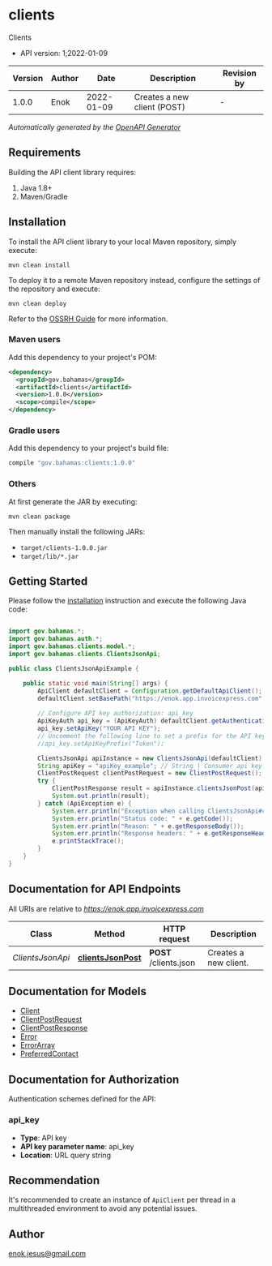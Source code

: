 # clients

Clients

- API version: 1;2022-01-09

<table><thead><tr><th>Version</th><th>Author</th><th>Date</th><th>Description</th><th>Revision by</th></tr></thead><tbody><tr><td>1.0.0</td><td>Enok</td><td>2022-01-09</td><td>Creates a new client (POST)</td><td> - </td></tr></tbody></table>


*Automatically generated by the [OpenAPI Generator](https://openapi-generator.tech)*

## Requirements

Building the API client library requires:

1. Java 1.8+
2. Maven/Gradle

## Installation

To install the API client library to your local Maven repository, simply execute:

```shell
mvn clean install
```

To deploy it to a remote Maven repository instead, configure the settings of the repository and execute:

```shell
mvn clean deploy
```

Refer to the [OSSRH Guide](http://central.sonatype.org/pages/ossrh-guide.html) for more information.

### Maven users

Add this dependency to your project's POM:

```xml
<dependency>
  <groupId>gov.bahamas</groupId>
  <artifactId>clients</artifactId>
  <version>1.0.0</version>
  <scope>compile</scope>
</dependency>
```

### Gradle users

Add this dependency to your project's build file:

```groovy
compile "gov.bahamas:clients:1.0.0"
```

### Others

At first generate the JAR by executing:

```shell
mvn clean package
```

Then manually install the following JARs:

- `target/clients-1.0.0.jar`
- `target/lib/*.jar`

## Getting Started

Please follow the [installation](#installation) instruction and execute the following Java code:

```java

import gov.bahamas.*;
import gov.bahamas.auth.*;
import gov.bahamas.clients.model.*;
import gov.bahamas.clients.ClientsJsonApi;

public class ClientsJsonApiExample {

    public static void main(String[] args) {
        ApiClient defaultClient = Configuration.getDefaultApiClient();
        defaultClient.setBasePath("https://enok.app.invoicexpress.com");
        
        // Configure API key authorization: api_key
        ApiKeyAuth api_key = (ApiKeyAuth) defaultClient.getAuthentication("api_key");
        api_key.setApiKey("YOUR API KEY");
        // Uncomment the following line to set a prefix for the API key, e.g. "Token" (defaults to null)
        //api_key.setApiKeyPrefix("Token");

        ClientsJsonApi apiInstance = new ClientsJsonApi(defaultClient);
        String apiKey = "apiKey_example"; // String | Consumer api key.
        ClientPostRequest clientPostRequest = new ClientPostRequest(); // ClientPostRequest | 
        try {
            ClientPostResponse result = apiInstance.clientsJsonPost(apiKey, clientPostRequest);
            System.out.println(result);
        } catch (ApiException e) {
            System.err.println("Exception when calling ClientsJsonApi#clientsJsonPost");
            System.err.println("Status code: " + e.getCode());
            System.err.println("Reason: " + e.getResponseBody());
            System.err.println("Response headers: " + e.getResponseHeaders());
            e.printStackTrace();
        }
    }
}

```

## Documentation for API Endpoints

All URIs are relative to *https://enok.app.invoicexpress.com*

Class | Method | HTTP request | Description
------------ | ------------- | ------------- | -------------
*ClientsJsonApi* | [**clientsJsonPost**](docs/ClientsJsonApi.md#clientsJsonPost) | **POST** /clients.json | Creates a new client.


## Documentation for Models

 - [Client](docs/Client.md)
 - [ClientPostRequest](docs/ClientPostRequest.md)
 - [ClientPostResponse](docs/ClientPostResponse.md)
 - [Error](docs/Error.md)
 - [ErrorArray](docs/ErrorArray.md)
 - [PreferredContact](docs/PreferredContact.md)


## Documentation for Authorization

Authentication schemes defined for the API:
### api_key


- **Type**: API key
- **API key parameter name**: api_key
- **Location**: URL query string


## Recommendation

It's recommended to create an instance of `ApiClient` per thread in a multithreaded environment to avoid any potential issues.

## Author

enok.jesus@gmail.com

